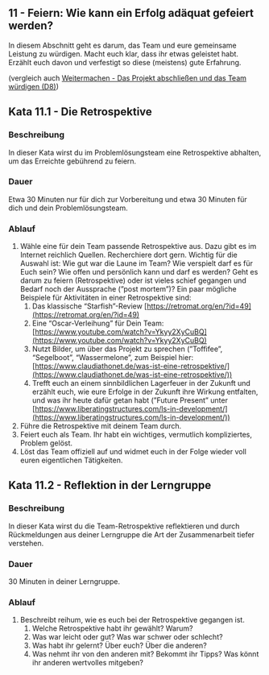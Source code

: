 ## 11 - Feiern: Wie kann ein Erfolg adäquat gefeiert werden?

In diesem Abschnitt geht es darum, das Team und eure gemeinsame Leistung zu würdigen. Macht euch klar, dass ihr etwas geleistet habt. Erzählt euch davon und verfestigt so diese (meistens) gute Erfahrung.

(vergleich auch [Weitermachen - Das Projekt abschließen und das Team würdigen (D8)](1-0-Grundlagen.md#weitermachen---das-projekt-abschlie%C3%9Fen-und-das-team-w%C3%BCrdigen-d8))

## Kata 11.1 - Die Retrospektive

### Beschreibung

In dieser Kata wirst du im Problemlösungsteam eine Retrospektive abhalten, um das Erreichte gebührend zu feiern. 

### Dauer

Etwa 30 Minuten nur für dich zur Vorbereitung und etwa 30 Minuten für dich und dein Problemlösungsteam.

### Ablauf

1. Wähle eine für dein Team passende Retrospektive aus. Dazu gibt es im Internet reichlich Quellen. Recherchiere dort gern.
Wichtig für die Auswahl ist: Wie gut war die Laune im Team? Wie verspielt darf es für Euch sein? Wie offen und persönlich kann und darf es werden? Geht es darum zu feiern (Retrospektive) oder ist vieles schief gegangen und Bedarf noch der Aussprache (”post mortem”)?
Ein paar mögliche Beispiele für Aktivitäten in einer Retrospektive sind:
    1. Das klassische “Starfish”-Review [https://retromat.org/en/?id=49](https://retromat.org/en/?id=49)
    2. Eine “Oscar-Verleihung” für Dein Team: [https://www.youtube.com/watch?v=Ykyy2XyCuBQ](https://www.youtube.com/watch?v=Ykyy2XyCuBQ)
    3. Nutzt Bilder, um über das Projekt zu sprechen (”Toffifee”, “Segelboot”, “Wassermelone”, zum Beispiel hier: [https://www.claudiathonet.de/was-ist-eine-retrospektive/](https://www.claudiathonet.de/was-ist-eine-retrospektive/))
    4. Trefft euch an einem sinnbildlichen Lagerfeuer in der Zukunft und erzählt euch, wie eure Erfolge in der Zukunft ihre Wirkung entfalten, und was ihr heute dafür getan habt (”Future Present” unter [https://www.liberatingstructures.com/ls-in-development/](https://www.liberatingstructures.com/ls-in-development/)) 
2. Führe die Retrospektive mit deinem Team durch.
3. Feiert euch als Team. Ihr habt ein wichtiges, vermutlich kompliziertes, Problem gelöst.
4. Löst das Team offiziell auf und widmet euch in der Folge wieder voll euren eigentlichen Tätigkeiten. 

## Kata 11.2 - Reflektion in der Lerngruppe

### Beschreibung

In dieser Kata wirst du die Team-Retrospektive reflektieren und durch Rückmeldungen aus deiner Lerngruppe die Art der Zusammenarbeit tiefer verstehen.

### Dauer

30 Minuten in deiner Lerngruppe.

### Ablauf

1. Beschreibt reihum, wie es euch bei der Retrospektive gegangen ist.
    1. Welche Retrospektive habt ihr gewählt? Warum?
    2. Was war leicht oder gut? Was war schwer oder schlecht?
    3. Was habt ihr gelernt? Über euch? Über die anderen?
    4. Was nehmt ihr von den anderen mit? Bekommt ihr Tipps? Was könnt ihr anderen wertvolles mitgeben?
